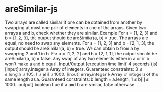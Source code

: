 # areSimilar-js
Two arrays are called similar if one can be obtained from another by swapping at most one pair of elements in one of the arrays.  Given two arrays a and b, check whether they are similar.  Example      For a = [1, 2, 3] and b = [1, 2, 3], the output should be     areSimilar(a, b) = true.      The arrays are equal, no need to swap any elements.      For a = [1, 2, 3] and b = [2, 1, 3], the output should be     areSimilar(a, b) = true.      We can obtain b from a by swapping 2 and 1 in b.      For a = [1, 2, 2] and b = [2, 1, 1], the output should be     areSimilar(a, b) = false.      Any swap of any two elements either in a or in b won't make a and b equal.  Input/Output      [execution time limit] 4 seconds (js)      [input] array.integer a      Array of integers.      Guaranteed constraints:     3 ≤ a.length ≤ 105,     1 ≤ a[i] ≤ 1000.      [input] array.integer b      Array of integers of the same length as a.      Guaranteed constraints:     b.length = a.length,     1 ≤ b[i] ≤ 1000.      [output] boolean         true if a and b are similar, false otherwise.
